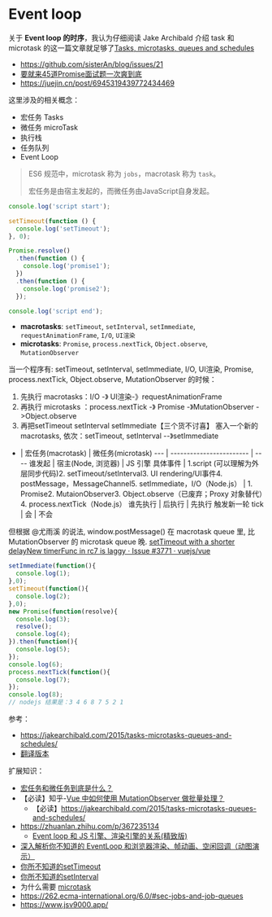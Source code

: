 # Event loop

关于 **Event loop 的时序**，我认为仔细阅读 Jake Archibald 介绍 task 和 microtask 的这一篇文章就足够了[Tasks, microtasks, queues and schedules](https://jakearchibald.com/2015/tasks-microtasks-queues-and-schedules/)

- https://github.com/sisterAn/blog/issues/21
- [要就来45道Promise面试题一次爽到底](https://juejin.cn/post/6844904077537574919)
- https://juejin.cn/post/6945319439772434469

这里涉及的相关概念：

- 宏任务 Tasks
- 微任务 microTask
- 执行栈
- 任务队列
- Event Loop

> ES6 规范中，microtask 称为 `jobs`，macrotask 称为 `task`。
>
> 宏任务是由宿主发起的，而微任务由JavaScript自身发起。

```js
console.log('script start');

setTimeout(function () {
  console.log('setTimeout');
}, 0);

Promise.resolve()
  .then(function () {
    console.log('promise1');
  })
  .then(function () {
    console.log('promise2');
  });

console.log('script end');
```

- **macrotasks**: `setTimeout`, `setInterval`, `setImmediate`, `requestAnimationFrame`, `I/O`, `UI渲染`
- **microtasks**: `Promise`, `process.nextTick`, `Object.observe`, `MutationObserver`

当一个程序有: setTimeout, setInterval, setImmediate, I/O, UI渲染, Promise, process.nextTick, Object.observe, MutationObserver 的时候：

1. 先执行 macrotasks：I/O -》 UI渲染-》requestAnimationFrame
2. 再执行 microtasks ：process.nextTick -》 Promise -》MutationObserver ->Object.observe
3. 再把setTimeout setInterval setImmediate【三个货不讨喜】 塞入一个新的macrotasks, 依次：setTimeout, setInterval --》setImmediate

 -  | 宏任务(macrotask)                       | 微任务(microtask)
--- | ------------------------               | ----
 谁发起 |  宿主(Node, 浏览器)   | JS 引擎
 具体事件 |  1.script (可以理解为外层同步代码)2. setTimeout/setInterval3. UI rendering/UI事件4. postMessage，MessageChannel5. setImmediate，I/O（Node.js）              | 1. Promise2. MutaionObserver3. Object.observe（已废弃；Proxy 对象替代）4. process.nextTick（Node.js）
 谁先执行 |  后执行              | 先执行
 触发新一轮 tick |  会              | 不会

但根据 @尤雨溪 的说法, window.postMessage() 在 macrotask queue 里, 比 MutationObserver 的 microtask queue 晚. [setTimeout with a shorter delayNew timerFunc in rc7 is laggy · Issue #3771 · vuejs/vue](https://github.com/vuejs/vue/issues/3771#issuecomment-249692588)

```js
setImmediate(function(){
  console.log(1);
},0);
setTimeout(function(){
  console.log(2);
},0);
new Promise(function(resolve){
  console.log(3);
  resolve();
  console.log(4);
}).then(function(){
  console.log(5);
});
console.log(6);
process.nextTick(function(){
  console.log(7);
});
console.log(8);
// nodejs 结果是：3 4 6 8 7 5 2 1
```

参考：

- https://jakearchibald.com/2015/tasks-microtasks-queues-and-schedules/
- [翻译版本](https://www.jianshu.com/p/699714f653b2)

扩展知识：

- [宏任务和微任务到底是什么？](https://cloud.tencent.com/developer/article/1701427)
- 【必读】知乎-[Vue 中如何使用 MutationObserver 做批量处理？](https://www.zhihu.com/question/55364497/answer/254054336)
  - 【必读】https://jakearchibald.com/2015/tasks-microtasks-queues-and-schedules/
- https://zhuanlan.zhihu.com/p/367235134
  - [Event loop 和 JS 引擎、渲染引擎的关系(精致版)](https://zhuanlan.zhihu.com/p/371786505)
- [深入解析你不知道的 EventLoop 和浏览器渲染、帧动画、空闲回调（动图演示）](https://juejin.cn/post/6844904165462769678#heading-6)
- [你所不知道的setTimeout](https://www.w3cplus.com/blog/2103.html)
- [你所不知道的setInterval](https://www.w3cplus.com/javascript/javaScript-setInterval.html)
- 为什么需要 [microtask](https://html.spec.whatwg.org/multipage/webappapis.html#perform-a-microtask-checkpoint)
- https://262.ecma-international.org/6.0/#sec-jobs-and-job-queues
- https://www.jsv9000.app/
